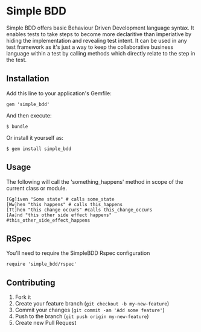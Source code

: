 # Simple BDD

Simple BDD offers basic Behaviour Driven Development language syntax. It enables tests to take steps to become more declaritive than imperiative by hiding the implementation and revealing test intent. It can be used in any test framework as it's just a way to keep the collaborative business language within a test by calling methods which directly relate to the step in the test.


## Installation

Add this line to your application's Gemfile:

    gem 'simple_bdd'

And then execute:

    $ bundle

Or install it yourself as:

    $ gem install simple_bdd

## Usage

The following will call the 'something_happens' method in scope of the current class or module.  

	[Gg]iven "Some state" # calls some_state
	[Ww]hen "this happens" # calls this_happens
	[Tt]hen "this change occurs" #calls this_change_occurs
	[Aa]nd "this other side effect happens" #this_other_side_effect_happens
	
## RSpec

You'll need to require the SimpleBDD Rspec configuration

	require 'simple_bdd/rspec'

## Contributing

1. Fork it
2. Create your feature branch (`git checkout -b my-new-feature`)
3. Commit your changes (`git commit -am 'Add some feature'`)
4. Push to the branch (`git push origin my-new-feature`)
5. Create new Pull Request
